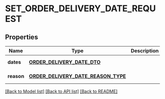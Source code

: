 # SET_ORDER_DELIVERY_DATE_REQUEST

## Properties
Name | Type | Description | Notes
------------ | ------------- | ------------- | -------------
**dates** | [**ORDER_DELIVERY_DATE_DTO**](OrderDeliveryDateDTO.md) |  | [default to null]
**reason** | [**ORDER_DELIVERY_DATE_REASON_TYPE**](OrderDeliveryDateReasonType.md) |  | [default to null]

[[Back to Model list]](../README.md#documentation-for-models) [[Back to API list]](../README.md#documentation-for-api-endpoints) [[Back to README]](../README.md)


